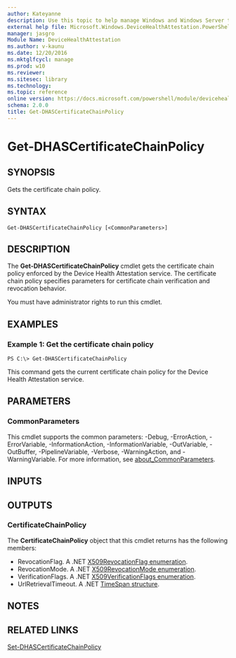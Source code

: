 ```yaml
---
author: Kateyanne
description: Use this topic to help manage Windows and Windows Server technologies with Windows PowerShell.
external help file: Microsoft.Windows.DeviceHealthAttestation.PowerShell.dll-Help.xml
manager: jasgro
Module Name: DeviceHealthAttestation
ms.author: v-kaunu
ms.date: 12/20/2016
ms.mktglfcycl: manage
ms.prod: w10
ms.reviewer: 
ms.sitesec: library
ms.technology: 
ms.topic: reference
online version: https://docs.microsoft.com/powershell/module/devicehealthattestation/get-dhascertificatechainpolicy?view=windowsserver2019-ps&wt.mc_id=ps-gethelp
schema: 2.0.0
title: Get-DHASCertificateChainPolicy
---
```


# Get-DHASCertificateChainPolicy

## SYNOPSIS
Gets the certificate chain policy.

## SYNTAX

```
Get-DHASCertificateChainPolicy [<CommonParameters>]
```

## DESCRIPTION
The **Get-DHASCertificateChainPolicy** cmdlet gets the certificate chain policy enforced by the Device Health Attestation service.
The certificate chain policy specifies parameters for certificate chain verification and revocation behavior.

You must have administrator rights to run this cmdlet.

## EXAMPLES

### Example 1: Get the certificate chain policy
```
PS C:\> Get-DHASCertificateChainPolicy
```

This command gets the current certificate chain policy for the Device Health Attestation service.

## PARAMETERS

### CommonParameters
This cmdlet supports the common parameters: -Debug, -ErrorAction, -ErrorVariable, -InformationAction, -InformationVariable, -OutVariable, -OutBuffer, -PipelineVariable, -Verbose, -WarningAction, and -WarningVariable. For more information, see [about_CommonParameters](https://go.microsoft.com/fwlink/?LinkID=113216).

## INPUTS

## OUTPUTS

### CertificateChainPolicy
The **CertificateChainPolicy** object that this cmdlet returns has the following members: 

- RevocationFlag.
A .NET [X509RevocationFlag enumeration](https://go.microsoft.com/fwlink/?LinkId=821152).
- RevocationMode.
A .NET [X509RevocationMode enumeration](https://go.microsoft.com/fwlink/?LinkId=821153).
- VerificationFlags.
A .NET [X509VerificationFlags enumeration](https://go.microsoft.com/fwlink/?LinkId=821154).
- UrlRetrievalTimeout.
A .NET [TimeSpan structure](https://go.microsoft.com/fwlink/?LinkId=821155).

## NOTES

## RELATED LINKS

[Set-DHASCertificateChainPolicy](./Set-DHASCertificateChainPolicy.md)

